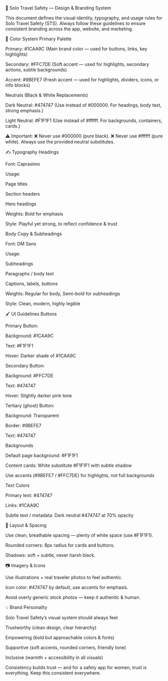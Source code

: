 🎨 Solo Travel Safety — Design & Branding System

This document defines the visual identity, typography, and usage rules for Solo Travel Safety (STS).
Always follow these guidelines to ensure consistent branding across the app, website, and marketing.

🌈 Color System
Primary Palette

Primary: #1CAA9C (Main brand color — used for buttons, links, key highlights)

Secondary: #FFC7DE (Soft accent — used for highlights, secondary actions, subtle backgrounds)

Accent: #9BEFE7 (Fresh accent — used for highlights, dividers, icons, or info blocks)

Neutrals (Black & White Replacements)

Dark Neutral: #474747 (Use instead of #000000. For headings, body text, strong emphasis.)

Light Neutral: #F1F1F1 (Use instead of #ffffff. For backgrounds, containers, cards.)

⚠️ Important:
❌ Never use #000000 (pure black).
❌ Never use #ffffff (pure white).
Always use the provided neutral substitutes.

✍️ Typography
Headings

Font: Caprasimo

Usage:

Page titles

Section headers

Hero headings

Weights: Bold for emphasis

Style: Playful yet strong, to reflect confidence & trust

Body Copy & Subheadings

Font: DM Sans

Usage:

Subheadings

Paragraphs / body text

Captions, labels, buttons

Weights: Regular for body, Semi-bold for subheadings

Style: Clean, modern, highly legible

🖌️ UI Guidelines
Buttons

Primary Button:

Background: #1CAA9C

Text: #F1F1F1

Hover: Darker shade of #1CAA9C

Secondary Button:

Background: #FFC7DE

Text: #474747

Hover: Slightly darker pink tone

Tertiary (ghost) Button:

Background: Transparent

Border: #9BEFE7

Text: #474747

Backgrounds

Default page background: #F1F1F1

Content cards: White substitute #F1F1F1 with subtle shadow

Use accents (#9BEFE7 / #FFC7DE) for highlights, not full backgrounds

Text Colors

Primary text: #474747

Links: #1CAA9C

Subtle text / metadata: Dark neutral #474747 at 70% opacity

📐 Layout & Spacing

Use clean, breathable spacing — plenty of white space (use #F1F1F1).

Rounded corners: 8px radius for cards and buttons.

Shadows: soft + subtle, never harsh black.

📷 Imagery & Icons

Use illustrations + real traveler photos to feel authentic.

Icon color: #474747 by default, use accents for emphasis.

Avoid overly generic stock photos — keep it authentic & human.

💡 Brand Personality

Solo Travel Safety’s visual system should always feel:

Trustworthy (clean design, clear hierarchy)

Empowering (bold but approachable colors & fonts)

Supportive (soft accents, rounded corners, friendly tone)

Inclusive (warmth + accessibility in all visuals)

Consistency builds trust — and for a safety app for women, trust is everything. Keep this consistent everywhere.